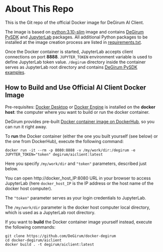# About This Repo

This is the Git repo of the official Docker image for DeGirum AI Client.

The image is based on [python:3.10-slim](https://hub.docker.com/_/python) image and contains [DeGirum PySDK](https://docs.degirum.com/content/pysdk/) and [JupyterLab](https://jupyter.org/install) packages.
All additional Python packages to be installed at the image creation process are listed in [requirements.txt](https://github.com/DeGirum/docker-degirum/blob/master/aiclient/requirements.txt).

Once the Docker container is started, JupyterLab accepts client connections on port **8888**.
`JUPYTER_TOKEN` environment variable is used to define JupyterLab token value.
`/degirum` directory inside the container serves as JupyterLab root directory and contains [DeGirum PySDK examples](https://github.com/DeGirum/PySDKExamples).

## How to Build and Use Official AI Client Docker Image

Pre-requisites: [Docker Desktop](https://www.docker.com/get-started/) or [Docker Engine](https://docs.docker.com/engine/install/) is installed on the **docker host**: the computer where you want 
to build or run the docker container.

DeGirum provides pre-built [Docker container image on DockerHub](https://hub.docker.com/r/degirum/aiclient), so you can run it right away.

To **run** the Docker container (either the one you built yourself (see below) or the one from DockerHub), execute the following command:

    docker run -it --rm -p 8080:8888 -v /my/work/dir:/degirum -e JUPYTER_TOKEN="token" degirum/aiclient:latest

Here you specify `/my/work/dir` and `"token"` parameters, described just below.

You can open http://docker_host_IP:8080 URL in your browser to access JupyterLab
(here `docker_host_IP` is the IP address or the host name of the docker host computer).

The `"token"` parameter serves as your login credentials to JupyterLab.

The `/my/work/dir` parameter is the docker host computer local directory, which is used as a JupyterLab root directory.

If you want to **build** the Docker container image yourself instead, execute the following commands:

    git clone https://github.com/DeGirum/docker-degirum
    cd docker-degirum/aiclient
    docker build . -t degirum/aiclient:latest
